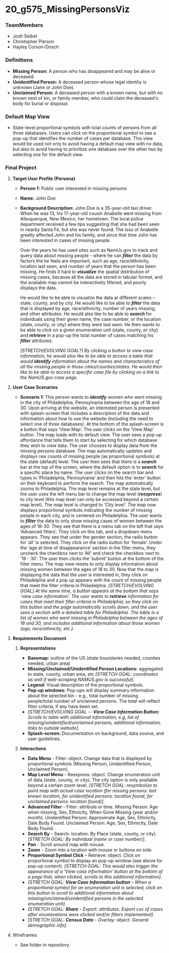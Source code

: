 # 20_g575_MissingPersonsViz

### TeamMembers

* Josh Seibel
* Christopher Pierson
* Hayley Corson-Dosch

### Definitions
* **Missing Person:** A person who has disappeared and may be alive or deceased. 
* **Unidentified Person:** A deceased person whose legal identity is unknown (Jane or John Doe).
* **Unclaimed Person:** A deceased person with a known name, but with no known next of kin, or family member, who could claim the deceased's body for burial or disposal.

### Default Map View 

* State-level proportional symbols with total counts of persons from all three databases. Users can click on the proportional symbol to see a pop-up that identifies the number of cases per database. This view would be used not only to avoid having a default map view with no data, but also to avoid having to prioritize one database over the other two by selecting one for the default view. 

### Final Project
1. **Target User Profile (Persona)**
      * **Person 1:** Public user interested in missing persons
      * **Name:** John Doe
      * **Background Description:** John Doe is a 35-year-old taxi driver. When he was 13, his 17-year-old cousin Anabelle went missing from Albuquerque, New Mexico, her hometown. The local police department received a few tips suggesting that she had been seen in nearby Santa Fe, but she was never found. The loss of Anabelle greatly affected John and his family, and since that time John has been interested in cases of missing people. 
      
         Over the years he has used sites such as NamUs.gov to track and query data about missing people - where he can **_filter_** the data by factors the he feels are important, such as age, race/ethnicity, location last seen, and number of years that the person has been missing. He finds it hard to **_visualize_** the spatial distribution of missing cases, because all the data are stored in tabular format, and the available map cannot be interactively filtered, and poorly displays the data.
         
         He would like to be able to visualize the data at different scales – state, county, and by city. He would like to be able to **_filter_** the data that is displayed by age, race/ethnicity, number of years missing, and other attributes. He would also like to be able to **_search_** for individuals using their given name, the case number, or the location (state, county, or city) where they were last seen. He then wants to be able to click on a given enumeration unit (state, county, or city) and **_retrieve_** in a pop-up the total number of cases matching his **_filter_** attributes. 
         
         _[STRETCH/EVOLVING GOAL?] By clicking a button to view case information, he would also like to be able to access a table that would_ **_identify_** _information about the names and characteristics of all the missing people in those cities/counties/states. He would then like to be able to access a specific case file by clicking on a link to the NamUS.gov case page._        
         
2. **User Case Scenarios**
      * **Scenario 1:** This person wants to **_identify_** women who went missing in the city of Philadelphia, Pennsylvania between the age of 18 and 30. Upon arriving at the website, an interested person is presented with splash-screen that includes a description of the data and information about how to use the website (including the need to select one of three databases). At the bottom of the splash-screen is a button that says ‘View Map’.  The user clicks on the ‘View Map’ button. The map loads with its default view. The user sees a pop-up affordance that tells them to start by selecting for which database they wish to view data. The user chooses to display data from the missing persons database. The map automatically updates and displays raw counts of missing people (as proportional symbols) at the state (default) level. The user then sees that there is a **_search_** bar at the top of the screen, where the default option is to **_search_** for a specific place by name. The user clicks on the search bar and types in ‘Philadelphia, Pennsylvania’ and then hits the ‘enter’ button on their keyboard to perform the search. The map automatically zooms to Philadelphia. The map level remains at the state level, but the user uses the left menu bar to change the map level (**_reexpress_**) to city level (this map level can only be accessed beyond a certain map level). The map level is changed to ‘City level’. The map now displays proportional symbols indicating the number of missing people in each city, and is centered on Philadelphia. The user wants to **_filter_** the data to only show missing cases of women between the ages of 18-30. They see that there is a menu tab on the left that says ‘Advanced filters’. They click on this tab, and a dropdown menu appears. They see that under the gender section, the radio button for ‘all’ is selected. They click on the radio button for ‘female’. Under the ‘age at time of disappearance’ section in the filter menu, they uncheck the checkbox next to ‘All’ and check the checkbox next to ‘18 - 30’. The user then clicks the ‘submit’ button at the bottom of the filter menu. The map view resets to only display information about missing women between the ages of 18 to 30. Now that the map is displaying the data that the user is interested in, they click on Philadelphia and a pop up appears with the count of missing people that meet the filter criteria in Philadelphia. _[STRETCH/EVOLVING GOAL] At the same time, a button appears at the bottom that says ‘view case information’. The user wants to_ **_retrieve_** _information for cases that meet their filter criteria in Philadelphia, so they click on this button and the page automatically scrolls down, and the user sees a section with a detailed table for Philadelphia. The table is a list of women who went missing in Philadelphia between the ages of 18 and 30, and includes additional information about those women (age, race/ethnicity, etc.)._     
      
3. **Requirements Document**
    1. **Representations**
        * **Basemap:** outline of the US (state boundaries needed, counties needed, urban area)
        * **Missing/Unclaimed/Unidentified Person Locations:** aggregated to state, county, urban area, etc _[STRETCH GOAL: coordinates as well if web-scraping NAMUS.gov is successful]_.
        * **Legend:** Visual description of the proportional symbols.
        * **Pop-up windows:** Pop-ups will display summary information about the selected bin - e.g., total number of missing people/total number of unclaimed persons. The total will reflect filter criteria, if any have been set.      
        * _[STRETCH/EVOLVING GOAL -- **View Case Information Button:** Scrolls to table with additional information, e.g, list of missing/unidentified/unclaimed persons, additional information, links to outside website]._
        * **Splash-screen:** Documentation on background, data source, and user guidelines.
        
        
    2. **Interactions**
        * **Data Menu** - Filter: object. Change data that is displayed by proportional symbols (Missing Person, Unidentified Person, Unclaimed Person). 
        * **Map Level Menu** - Reexpress: object. Change enumeration unit of data (state, county, or city). The city option is only available beyond a certain zoom level. _[STRETCH GOAL: resymbolize to point map with actual case location (for missing persons: last known location, for unidentified persons: location found, for unclaimed persons: location found)]_. 
        * **Advanced Filter** - Filter: attribute or time. Missing Person: Age when missing, Sex, Ethnicity, When Gone Missing (year and/or month). Unidentified Person: Approximate Age, Sex, Ethnicity, Date Body Found. Unclaimed Person: Age, Sex, Ethnicity, Date Body Found. 
        * **Search By** - Search: location. By Place (state, county, or city). _[STRETCH GOAL: By individual (name or case number)]._ 
        * **Pan** - Scroll around map with mouse. 
        * **Zoom** - Zoom into a location with mouse or buttons on side. 
        * **Proportional Symbol Click** – Retrieve: object. Click on proportional symbol to display an pop-up window (see above for pop-up content). _[STRETCH GOAL: This would also trigger the appearance of a ‘View case information’ button at the bottom of a page that, when clicked, scrolls to this additional information]._
        * _[STRETCH GOAL: **View Case Information button** – When a proportional symbol for an enumeration unit is selected, click on this button to scroll to additional information about missing/unclaimed/unidentified persons in the selected enumeration unit]._
        * _[STRETCH GOAL: **Share** - Export: attributes. Export csv of cases after enumerations were clicked and/or filters implemented]_. 
        * _[STRETCH GOAL: **Census Data** - Overlay: object. General demographic info]_. 

4. Wireframes
    * See folder in repository.
